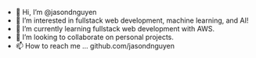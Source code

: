 - 👋 Hi, I’m @jasondnguyen
- 👀 I’m interested in fullstack web development, machine learning, and AI!
- 🌱 I’m currently learning fullstack web development with AWS.
- 💞️ I’m looking to collaborate on personal projects. 
- 📫 How to reach me ...
github.com/jasondnguyen

<!---
jasondnguyen/jasondnguyen is a ✨ special ✨ repository because its `README.md` (this file) appears on your GitHub profile.
You can click the Preview link to take a look at your changes.
--->
